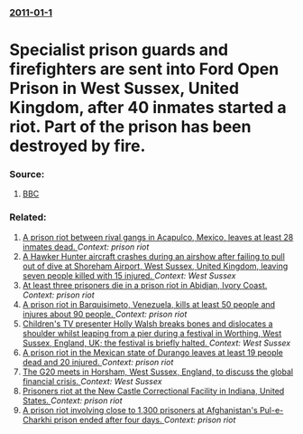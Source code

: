 ### [2011-01-1](/news/2011/01/1/index.md)

# Specialist prison guards and firefighters are sent into Ford Open Prison in West Sussex, United Kingdom, after 40 inmates started a riot. Part of the prison has been destroyed by fire. 




### Source:

1. [BBC](http://www.bbc.co.uk/news/uk-12102266)

### Related:

1. [A prison riot between rival gangs in Acapulco, Mexico, leaves at least 28 inmates dead. ](/news/2017/07/6/a-prison-riot-between-rival-gangs-in-acapulco-mexico-leaves-at-least-28-inmates-dead.md) _Context: prison riot_
2. [A Hawker Hunter aircraft crashes during an airshow after failing to pull out of dive at Shoreham Airport, West Sussex, United Kingdom, leaving seven people killed with 15 injured. ](/news/2015/08/22/a-hawker-hunter-aircraft-crashes-during-an-airshow-after-failing-to-pull-out-of-dive-at-shoreham-airport-west-sussex-united-kingdom-leavi.md) _Context: West Sussex_
3. [At least three prisoners die in a prison riot in Abidjan, Ivory Coast. ](/news/2013/07/24/at-least-three-prisoners-die-in-a-prison-riot-in-abidjan-ivory-coast.md) _Context: prison riot_
4. [A prison riot in Barquisimeto, Venezuela, kills at least 50 people and injures about 90 people. ](/news/2013/01/25/a-prison-riot-in-barquisimeto-venezuela-kills-at-least-50-people-and-injures-about-90-people.md) _Context: prison riot_
5. [Children's TV presenter Holly Walsh breaks bones and dislocates a shoulder whilst leaping from a pier during a festival in Worthing, West Sussex, England, UK; the festival is briefly halted. ](/news/2010/08/15/children-s-tv-presenter-holly-walsh-breaks-bones-and-dislocates-a-shoulder-whilst-leaping-from-a-pier-during-a-festival-in-worthing-west-su.md) _Context: West Sussex_
6. [ A prison riot in the Mexican state of Durango leaves at least 19 people dead and 20 injured. ](/news/2009/08/15/a-prison-riot-in-the-mexican-state-of-durango-leaves-at-least-19-people-dead-and-20-injured.md) _Context: prison riot_
7. [ The G20 meets in Horsham, West Sussex, England, to discuss the global financial crisis. ](/news/2009/03/14/the-g20-meets-in-horsham-west-sussex-england-to-discuss-the-global-financial-crisis.md) _Context: West Sussex_
8. [ Prisoners riot at the New Castle Correctional Facility in Indiana, United States. ](/news/2007/04/24/prisoners-riot-at-the-new-castle-correctional-facility-in-indiana-united-states.md) _Context: prison riot_
9. [ A prison riot involving close to 1,300 prisoners at Afghanistan's Pul-e-Charkhi prison ended after four days. ](/news/2006/03/2/a-prison-riot-involving-close-to-1-300-prisoners-at-afghanistan-s-pul-e-charkhi-prison-ended-after-four-days.md) _Context: prison riot_
